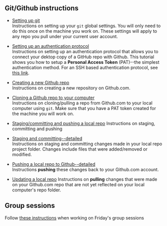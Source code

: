 ## Git/Github instructions
 
-   [Setting up git](git_setup.md)  
     Instructions on setting up your `git` global settings. You will only need to do this once on the machine you work on. These settings will apply to any repo you pull under your current user account.

-   [Setting up an authentication protocol](authenticating_with_github.md)  
    Instructions on setting up an authentication protocol that allows you to connect your dektop copy of a GitHub repo with Github. This tutorial shows you how to setup a  **Personal Access Token** (PAT)--the simplest authentication method. For an SSH based authentication protocol, see [this link](https://mgimond.github.io/Colby-summer-git-workshop-2021/authenticating-with-github.html).

-   [Creating a new Github repo](Creating_a_new_Github_repo.md)  
     Instructions on creating a new repository on Github.com.

-   [Cloning a Github repo to your computer](Cloning_a_Github_repo.md)  
     Instructions on cloning/pulling a repo from Github.com to your local computer using `git`. Make sure that you have a PAT token created for the machine you will work on.

-   [Staging/committing and pushing a local repo](stage_and_push.md) 
    Instructions on staging, committing and pushing

-   [Staging and committing--detailed](stage_commit.md)  
     Instructions  on staging and committing changes made in your local repo project folder. Changes include files that were added/removed or modified.

-   [Pushing a local repo to Github--detailed ](push_repo_to_github.md)  
     Instructions  **pushing** these changes back to your Github.com account.

-   [Updating a local repo](Update_local_repo.md)
    Instructions on **pulling** changes that were made on your Github.com repo that are not yet reflected on your local computer's repo folder.

## Group sessions
 
 Follow [these instructions](group_session.md) when working on Friday's group sessions
